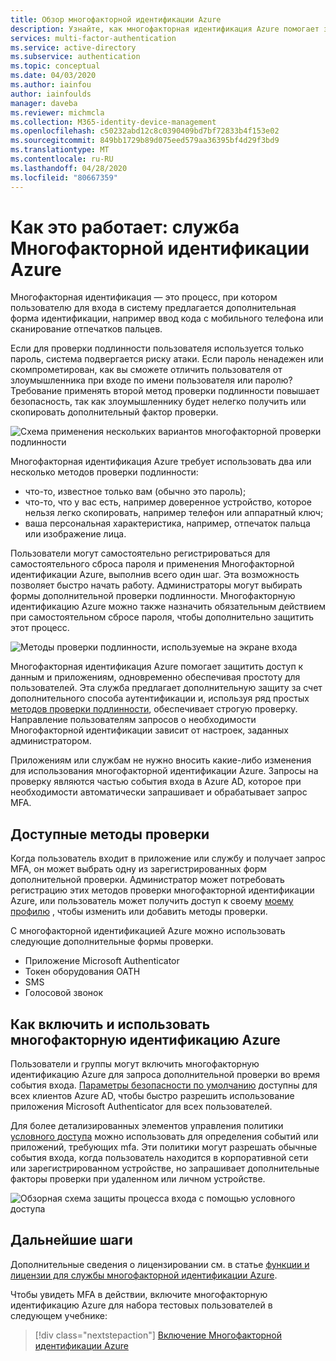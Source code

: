 ```yaml
---
title: Обзор многофакторной идентификации Azure
description: Узнайте, как многофакторная идентификация Azure помогает защитить доступ к данным и приложениям, а также выполнять простой процесс входа в систему.
services: multi-factor-authentication
ms.service: active-directory
ms.subservice: authentication
ms.topic: conceptual
ms.date: 04/03/2020
ms.author: iainfou
author: iainfoulds
manager: daveba
ms.reviewer: michmcla
ms.collection: M365-identity-device-management
ms.openlocfilehash: c50232abd12c8c0390409bd7bf72833b4f153e02
ms.sourcegitcommit: 849bb1729b89d075eed579aa36395bf4d29f3bd9
ms.translationtype: MT
ms.contentlocale: ru-RU
ms.lasthandoff: 04/28/2020
ms.locfileid: "80667359"
---
```

# <a name="how-it-works-azure-multi-factor-authentication"></a>Как это работает: служба Многофакторной идентификации Azure

Многофакторная идентификация — это процесс, при котором пользователю для входа в систему предлагается дополнительная форма идентификации, например ввод кода с мобильного телефона или сканирование отпечатков пальцев.

Если для проверки подлинности пользователя используется только пароль, система подвергается риску атаки. Если пароль ненадежен или скомпрометирован, как вы сможете отличить пользователя от злоумышленника при входе по имени пользователя или паролю? Требование применять второй метод проверки подлинности повышает безопасность, так как злоумышленнику будет нелегко получить или скопировать дополнительный фактор проверки.

![Схема применения нескольких вариантов многофакторной проверки подлинности](./media/concept-mfa-howitworks/methods.png)

Многофакторная идентификация Azure требует использовать два или несколько методов проверки подлинности:

* что-то, известное только вам (обычно это пароль);
* что-то, что у вас есть, например доверенное устройство, которое нельзя легко скопировать, например телефон или аппаратный ключ;
* ваша персональная характеристика, например, отпечаток пальца или изображение лица.

Пользователи могут самостоятельно регистрироваться для самостоятельного сброса пароля и применения Многофакторной идентификации Azure, выполнив всего один шаг. Эта возможность позволяет быстро начать работу. Администраторы могут выбирать формы дополнительной проверки подлинности. Многофакторную идентификацию Azure можно также назначить обязательным действием при самостоятельном сбросе пароля, чтобы дополнительно защитить этот процесс.

![Методы проверки подлинности, используемые на экране входа](media/concept-authentication-methods/overview-login.png)

Многофакторная идентификация Azure помогает защитить доступ к данным и приложениям, одновременно обеспечивая простоту для пользователей. Эта служба предлагает дополнительную защиту за счет дополнительного способа аутентификации и, используя ряд простых [методов проверки подлинности](concept-authentication-methods.md), обеспечивает строгую проверку. Направление пользователям запросов о необходимости Многофакторной идентификации зависит от настроек, заданных администратором.

Приложениям или службам не нужно вносить какие-либо изменения для использования многофакторной идентификации Azure. Запросы на проверку являются частью события входа в Azure AD, которое при необходимости автоматически запрашивает и обрабатывает запрос MFA.

## <a name="available-verification-methods"></a>Доступные методы проверки

Когда пользователь входит в приложение или службу и получает запрос MFA, он может выбрать одну из зарегистрированных форм дополнительной проверки. Администратор может потребовать регистрацию этих методов проверки многофакторной идентификации Azure, или пользователь может получить доступ к своему [моему профилю](https://myprofile.microsoft.com) , чтобы изменить или добавить методы проверки.

С многофакторной идентификацией Azure можно использовать следующие дополнительные формы проверки.

* Приложение Microsoft Authenticator
* Токен оборудования OATH
* SMS
* Голосовой звонок

## <a name="how-to-enable-and-use-azure-multi-factor-authentication"></a>Как включить и использовать многофакторную идентификацию Azure

Пользователи и группы могут включить многофакторную идентификацию Azure для запроса дополнительной проверки во время события входа. [Параметры безопасности по умолчанию](../fundamentals/concept-fundamentals-security-defaults.md) доступны для всех клиентов Azure AD, чтобы быстро разрешить использование приложения Microsoft Authenticator для всех пользователей.

Для более детализированных элементов управления политики [условного доступа](../conditional-access/overview.md) можно использовать для определения событий или приложений, требующих mfa. Эти политики могут разрешать обычные события входа, когда пользователь находится в корпоративной сети или зарегистрированном устройстве, но запрашивает дополнительные факторы проверки при удаленном или личном устройстве.

![Обзорная схема защиты процесса входа с помощью условного доступа](media/tutorial-enable-azure-mfa/conditional-access-overview.png)

## <a name="next-steps"></a>Дальнейшие шаги

Дополнительные сведения о лицензировании см. в статье [функции и лицензии для службы многофакторной идентификации Azure](concept-mfa-licensing.md).

Чтобы увидеть MFA в действии, включите многофакторную идентификацию Azure для набора тестовых пользователей в следующем учебнике:

> [!div class="nextstepaction"]
> [Включение Многофакторной идентификации Azure](tutorial-mfa-applications.md)
